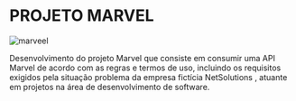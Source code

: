 # PROJETO MARVEL
![marveel](https://user-images.githubusercontent.com/60737355/82138683-b7d38e00-97f8-11ea-9e5a-4f05b58db2c7.png)

Desenvolvimento do projeto Marvel que consiste em consumir uma API Marvel de acordo com as regras e termos de uso, incluindo os requisitos exigidos pela situação problema da empresa fictícia NetSolutions , atuante em  projetos na área de desenvolvimento de software.
